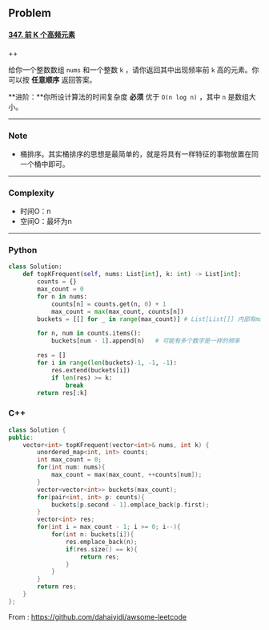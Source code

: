 ## Problem

#### [347. 前 K 个高频元素](https://leetcode-cn.com/problems/top-k-frequent-elements/)

++

给你一个整数数组 `nums` 和一个整数 `k` ，请你返回其中出现频率前 `k` 高的元素。你可以按 **任意顺序** 返回答案。

**进阶：**你所设计算法的时间复杂度 **必须** 优于 `O(n log n)` ，其中 `n` 是数组大小。

------

### Note

- 桶排序。其实桶排序的思想是最简单的，就是将具有一样特征的事物放置在同一个桶中即可。

------

### Complexity

- 时间O：n
- 空间O：最坏为n

------

### Python

```python
class Solution:
    def topKFrequent(self, nums: List[int], k: int) -> List[int]:
        counts = {}
        max_count = 0
        for n in nums:
            counts[n] = counts.get(n, 0) + 1
            max_count = max(max_count, counts[n])
        buckets = [[] for _ in range(max_count)] # List[List[]] 内部有max_count个[]

        for n, num in counts.items():
            buckets[num - 1].append(n)   # 可能有多个数字是一样的频率

        res = []
        for i in range(len(buckets)-1, -1, -1):
            res.extend(buckets[i])
            if len(res) >= k:
                break
        return res[:k] 

```

### C++

```C++
class Solution {
public:
    vector<int> topKFrequent(vector<int>& nums, int k) {
        unordered_map<int, int> counts;
        int max_count = 0;
        for(int num: nums){
            max_count = max(max_count, ++counts[num]);
        }
        vector<vector<int>> buckets(max_count);
        for(pair<int, int> p: counts){
            buckets[p.second - 1].emplace_back(p.first);
        }
        vector<int> res;
        for(int i = max_count - 1; i >= 0; i--){
            for(int n: buckets[i]){
                res.emplace_back(n);
                if(res.size() == k){
                    return res;
                }
            }
        }
        return res;
    }
};
```



From : https://github.com/dahaiyidi/awsome-leetcode
